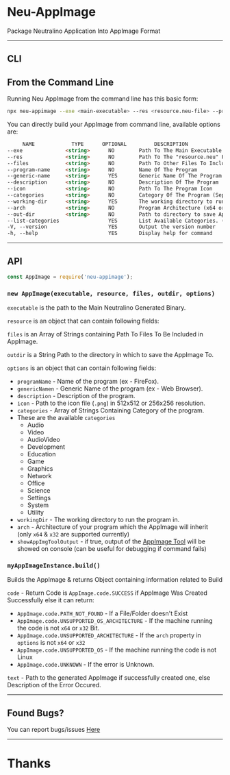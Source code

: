 # Neu-AppImage
Package Neutralino Application Into AppImage Format

---

## CLI

## From the Command Line

Running Neu AppImage from the command line has this basic form:

```bash
npx neu-appimage --exe <main-executable> --res <resource.neu-file> --program-name <program-name> --description <description> --icon <png-512x512-icon> --categories <categories> --arch <architecture> --out-dir <output-directory> [Optional Arguments]
```

You can directly build your AppImage from command line, available options are:

```html
     NAME            TYPE      OPTIONAL         DESCRIPTION
--exe              <string>      NO        Path To The Main Executable
--res              <string>      NO        Path To The "resource.neu" File
--files            <string>      NO        Path To Other Files To Include (seprated by comma, example: file1,file2,file3)
--program-name     <string>      NO        Name Of The Program
--generic-name     <string>      YES       Generic Name Of The Program
--description      <string>      NO        Description Of The Program
--icon             <string>      NO        Path To The Program Icon
--categories       <string>      NO        Category Of The Program (Seprated By Comma if multiple, example: cat1,cat2)
--working-dir      <string>      YES       The working directory to run the program in
--arch             <string>      NO        Program Architecture (x64 or x32)
--out-dir          <string>      NO        Path to directory to save AppImage in
--list-categories                YES       List Available Categories. (default: false)
-V, --version                    YES       Output the version number
-h, --help                       YES       Display help for command
```

---

## API

```javascript
const AppImage = require('neu-appimage');
```

### `new AppImage(executable, resource, files, outdir, options)`

`executable` is the path to the Main Neutralino Generated Binary.

`resource` is an object that can contain following fields:

`files` is an Array of Strings containing Path To Files To Be Included in AppImage.

`outdir` is a String Path to the directory in which to save the AppImage To.

`options` is an object that can contain following fields:

* `programName` - Name of the program (ex - FireFox).
* `genericNamen` - Generic Name of the program (ex - Web Browser).
* `description` - Description of the program.
* `icon` - Path to the icon file (`.png`) in 512x512 or 256x256 resolution.
* `categories` - Array of Strings Containing Category of the program.
* These are the available `categories`
    - Audio
    - Video
    - AudioVideo
    - Development
    - Education
    - Game
    - Graphics
    - Network
    - Office
    - Science
    - Settings
    - System
    - Utility
* `workingDir` - The working directory to run the program in.
* `arch` - Architecture of your program which the AppImage will inherit (only `x64` & `x32` are supported currently)
* `showAppImgToolOutput` - if true, output of the [AppImage Tool](https://github.com/AppImage/AppImageKit) will be showed on console (can be useful for debugging if command fails)

### `myAppImageInstance.build()`
Builds the AppImage & returns Object containing information related to Build

`code` - Return Code is `AppImage.code.SUCCESS` if AppImage Was Created Successfully else it can return:
* `AppImage.code.PATH_NOT_FOUND` - If a File/Folder doesn't Exist
* `AppImage.code.UNSUPPORTED_OS_ARCHITECTURE` - If the machine running the code is not `x64` or `x32` Bit.
* `AppImage.code.UNSUPPORTED_ARCHITECTURE` - If the `arch` property in `options` is not `x64` or `x32`
* `AppImage.code.UNSUPPORTED_OS` - If the machine running the code is not Linux
* `AppImage.code.UNKNOWN` - If the error is Unknown.

`text` - Path to the generated AppImage if successfully created one, else Description of the Error Occured.

---

## Found Bugs?

You can report bugs/issues [Here](https://github.com/DEVLOPRR/Neu-AppImage/issues/new/choose)

---

# Thanks
